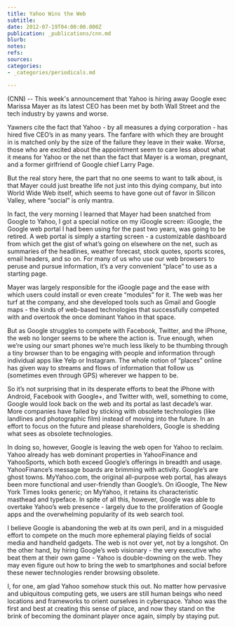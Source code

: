 ```yaml
---
title: Yahoo Wins the Web
subtitle: 
date: 2012-07-19T04:00:00.000Z
publication: _publications/cnn.md
blurb: 
notes: 
refs: 
sources: 
categories:
- _categories/periodicals.md

---
```

(CNN) -- This week's announcement that Yahoo is hiring away Google exec Marissa Mayer as its latest CEO has been met by both Wall Street and the tech industry by yawns and worse.

Yawners cite the fact that Yahoo - by all measures a dying corporation - has hired five CEO’s in as many years. The fanfare with which they are brought in is matched only by the size of the failure they leave in their wake. Worse, those who are excited about the appointment seem to care less about what it means for Yahoo or the net than the fact that Mayer is a woman, pregnant, and a former girlfriend of Google chief Larry Page.

But the real story here, the part that no one seems to want to talk about, is that Mayer could just breathe life not just into this dying company, but into World Wide Web itself, which seems to have gone out of favor in Silicon Valley, where “social” is only mantra.

In fact, the very morning I learned that Mayer had been snatched from Google to Yahoo, I got a special notice on my iGoogle screen: iGoogle, the Google web portal I had been using for the past two years, was going to be retired. A web portal is simply a starting screen - a customizable dashboard from which get the gist of what’s going on elsewhere on the net, such as summaries of the headlines, weather forecast, stock quotes, sports scores, email headers, and so on. For many of us who use our web browsers to peruse and pursue information, it’s a very convenient “place” to use as a starting page.

Mayer was largely responsible for the iGoogle page and the ease with which users could install or even create “modules” for it. The web was her turf at the company, and she developed tools such as Gmail and Google maps - the kinds of web-based technologies that successfully competed with and overtook the once dominant Yahoo in that space.

But as Google struggles to compete with Facebook, Twitter, and the iPhone, the web no longer seems to be where the action is. True enough, when we’re using our smart phones we’re much less likely to be thumbing through a tiny browser than to be engaging with people and information through individual apps like Yelp or Instagram. The whole notion of “places” online has given way to streams and flows of information that follow us (sometimes even through GPS) wherever we happen to be.

So it’s not surprising that in its desperate efforts to beat the iPhone with Android, Facebook with Google+, and Twitter with, well, something to come, Google would look back on the web and its portal as last decade’s war. More companies have failed by sticking with obsolete technologies (like landlines and photographic film) instead of moving into the future. In an effort to focus on the future and please shareholders, Google is shedding what sees as obsolete technologies.

In doing so, however, Google is leaving the web open for Yahoo to reclaim. Yahoo already has web dominant properties in YahooFinance and YahooSports, which both exceed Google’s offerings in breadth and usage. YahooFinance’s message boards are brimming with activity. Google’s are ghost towns. MyYahoo.com, the original all-purpose web portal, has always been more functional and user-friendly than Google’s. On iGoogle, The New York Times looks generic; on MyYahoo, it retains its characteristic masthead and typeface. In spite of all this, however, Google was able to overtake Yahoo’s web presence - largely due to the proliferation of Google apps and the overwhelming popularity of its web search tool.

I believe Google is abandoning the web at its own peril, and in a misguided effort to compete on the much more ephemeral playing fields of social media and handheld gadgets. The web is not over yet, not by a longshot.  On the other hand, by hiring Google’s web visionary - the very executive who beat them at their own game - Yahoo is double-downing on the web. They may even figure out how to bring the web to smartphones and social before these newer technologies render browsing obsolete.

I, for one, am glad Yahoo somehow stuck this out. No matter how pervasive and ubiquitous computing gets, we users are still human beings who need locations and frameworks to orient ourselves in cyberspace. Yahoo was the first and best at creating this sense of place, and now they stand on the brink of becoming the dominant player once again, simply by staying put.